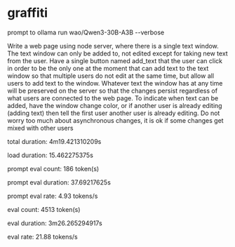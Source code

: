 # graffiti

prompt to ollama run wao/Qwen3-30B-A3B --verbose

Write a web page using node server, where there is a single text window. The text window can only be added to, not edited except for taking new text from the user. Have a single button named add_text that the user can click in order to be the only one at the moment that can add text to the text window so that multiple users do not edit at the same time, but allow all users to add text to the window. Whatever text the window has at any time will be preserved on the server so that the changes persist regardless of what users are connected to the web page. To indicate when text can be added, have the window change color, or if another user is already editing (adding text) then tell the first user another user is already editing. Do not worry too much about asynchronous changes, it is ok if some changes get mixed with other users

total duration:       4m19.421310209s

load duration:        15.462275375s

prompt eval count:    186 token(s)

prompt eval duration: 37.69217625s

prompt eval rate:     4.93 tokens/s

eval count:           4513 token(s)

eval duration:        3m26.265294917s

eval rate:            21.88 tokens/s

